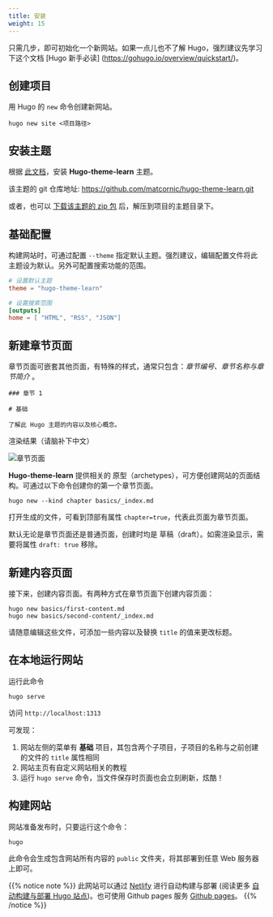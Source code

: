 ```yaml
---
title: 安装
weight: 15
---
```


只需几步，即可初始化一个新网站。如果一点儿也不了解 Hugo，强烈建议先学习下这个文档 [Hugo 新手必读] (https://gohugo.io/overview/quickstart/)。

## 创建项目


用 Hugo 的 `new` 命令创建新网站。

```
hugo new site <项目路径>
```

## 安装主题

根据 [此文档](https://gohugo.io/themes/installing/)，安装 **Hugo-theme-learn** 主题。

该主题的 git 仓库地址: https://github.com/matcornic/hugo-theme-learn.git

或者，也可以 [下载该主题的 zip 包](https://github.com/matcornic/hugo-theme-learn/archive/master.zip) 后，解压到项目的主题目录下。

## 基础配置

构建网站时，可通过配置 `--theme` 指定默认主题。强烈建议，编辑配置文件将此主题设为默认。另外可配置搜索功能的范围。

```toml
# 设置默认主题
theme = "hugo-theme-learn"

# 设置搜索范围
[outputs]
home = [ "HTML", "RSS", "JSON"]
```

## 新建章节页面

章节页面可嵌套其他页面，有特殊的样式，通常只包含：_章节编号、章节名称与章节简介_ 。

```
### 章节 1

# 基础

了解此 Hugo 主题的内容以及核心概念。
```

渲染结果（请脑补下中文）

![章节页面](/basics/installation/images/chapter.png?classes=shadow&width=60pc)

**Hugo-theme-learn** 提供相关的 原型（archetypes），可方便创建网站的页面结构。可通过以下命令创建你的第一个章节页面。

```
hugo new --kind chapter basics/_index.md
```

打开生成的文件，可看到顶部有属性 `chapter=true`，代表此页面为章节页面。

默认无论是章节页面还是普通页面，创建时均是 草稿（draft）。如需渲染显示，需要将属性 `draft: true` 移除。

## 新建内容页面

接下来，创建内容页面。有两种方式在章节页面下创建内容页面：

```
hugo new basics/first-content.md
hugo new basics/second-content/_index.md
```

请随意编辑这些文件，可添加一些内容以及替换 `title` 的值来更改标题。

## 在本地运行网站

运行此命令

```
hugo serve
```

访问 `http://localhost:1313`

可发现：

1. 网站左侧的菜单有 **基础** 项目，其包含两个子项目，子项目的名称与之前创建的文件的 `title` 属性相同
2. 网站主页有自定义网站相关的教程
3. 运行 `hugo serve` 命令，当文件保存时页面也会立刻刷新，炫酷！

## 构建网站

网站准备发布时，只要运行这个命令：

```
hugo
```

此命令会生成包含网站所有内容的 `public` 文件夹，将其部署到任意 Web 服务器上即可。

{{% notice note %}}
此网站可以通过 [Netlify](https://www.netlify.com/) 进行自动构建与部署 (阅读更多 [自动构建与部署 Hugo 站点](https://www.netlify.com/blog/2015/07/30/hosting-hugo-on-netlifyinsanely-fast-deploys/))。也可使用 Github pages 服务 [Github pages](https://gohugo.io/hosting-and-deployment/hosting-on-github/)。
{{% /notice %}}
